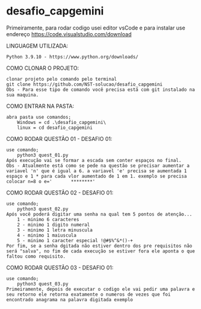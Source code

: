 # desafio_capgemini

Primeiramente, para rodar codigo usei editor vsCode e para instalar use endereço https://code.visualstudio.com/download

LINGUAGEM UTILIZADA:

    Python 3.9.10 - https://www.python.org/downloads/

COMO CLONAR O PROJETO:
    
    clonar projeto pelo comando pelo terminal
    git clone https://github.com/NST-solucao/desafio_capgemini
    Obs - Para esse tipo de comando você precisa está com git instalado na sua maquina.

COMO ENTRAR NA PASTA:

    abra pasta use comandos;
        Windows = cd .\desafio_capgemini\
        linux = cd desafio_capgemini

COMO RODAR QUESTÃO 01 - DESAFIO 01:
        
    use comando;
        python3 quest_01.py
    Após execução vai se formar a escada sem conter espaços no final.
    Obs - Atualmente está como se pede na questão se precisar aumentar a variavel 'n' que é igual a 6. a variavel 'e' precisa se aumentada 1 espaço e 1 * para cada vlor aumentado de 1 em 1. exemplo se precisa colocar n=8 o e='       ********'

COMO RODAR QUESTÃO 02 - DESAFIO 01:
        
    use comando;
        python3 quest_02.py
    Após você poderá digitar uma senha na qual tem 5 pontos de atenção... 
        1 - minimo 6 caracteres 
        2 - minimo 1 digito numeral
        3 - minimo 1 letra minuscula
        4 - minimo 1 maiuscula
        5 - minimo 1 caracter especial !@#$%^&*()-+
    Por fim, se a senha dgitada não estiver dentro dos pre requisitos não será "salva", no fim de cada execução se estiver fora ele aponta o que faltou como requisito.

COMO RODAR QUESTÃO 03 - DESAFIO 01:
        
    use comando;
        python3 quest_03.py
    Primeiramente, depois de executar o codigo ele vai pedir uma palavra e seu retorno ele retorna exatamente o numeros de vezes que foi encontrado anagrama na palavra digitada exemplo 
